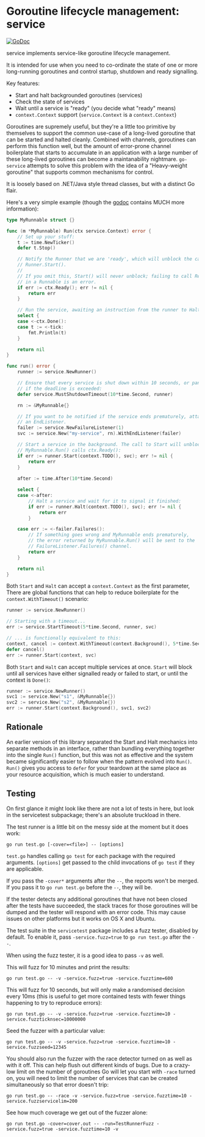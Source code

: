Goroutine lifecycle management: service
=======================================

[![GoDoc](https://godoc.org/github.com/shabbyrobe/go-service?status.svg)](https://godoc.org/github.com/shabbyrobe/go-service)

service implements service-like goroutine lifecycle management.

It is intended for use when you need to co-ordinate the state of one or more
long-running goroutines and control startup, shutdown and ready signalling.

Key features:

- Start and halt backgrounded goroutines (services)
- Check the state of services
- Wait until a service is "ready" (you decide what "ready" means)
- `context.Context` support (`service.Context` is a `context.Context`)

Goroutines are supremely useful, but they're a little too primitive by
themselves to support the common use-case of a long-lived goroutine that can be
started and halted cleanly. Combined with channels, goroutines can perform this
function well, but the amount of error-prone channel boilerplate that starts to
accumulate in an application with a large number of these long-lived goroutines
can become a maintanability nightmare. `go-service` attempts to solve this
problem with the idea of a "Heavy-weight goroutine" that supports common
mechanisms for control.

It is loosely based on .NET/Java style thread classes, but with a distinct Go
flair.

Here's a very simple example (though the
[godoc](https://godoc.org/github.com/shabbyrobe/go-service) contains MUCH
more information):

```go
type MyRunnable struct {}

func (m *MyRunnable) Run(ctx service.Context) error {
	// Set up your stuff:
	t := time.NewTicker()
	defer t.Stop()

	// Notify the Runner that we are 'ready', which will unblock the call
	// Runner.Start().
	// 
	// If you omit this, Start() will never unblock; failing to call Ready()
	// in a Runnable is an error.
	if err := ctx.Ready(); err != nil {
		return err
	}

	// Run the service, awaiting an instruction from the runner to Halt:
	select {
	case <-ctx.Done():
	case t := <-tick:
		fmt.Println(t)
	}

	return nil
}

func run() error {
	runner := service.NewRunner()

	// Ensure that every service is shut down within 10 seconds, or panic
	// if the deadline is exceeded:
	defer service.MustShutdownTimeout(10*time.Second, runner)

	rn := &MyRunnable{}

	// If you want to be notified if the service ends prematurely, attach
	// an EndListener.
	failer := service.NewFailureListener(1)
	svc := service.New("my-service", rn).WithEndListener(failer)

	// Start a service in the background. The call to Start will unblock when
	// MyRunnable.Run() calls ctx.Ready():
	if err := runner.Start(context.TODO(), svc); err != nil {
		return err
	}
	
	after := time.After(10*time.Second)

	select {
	case <-after:
		// Halt a service and wait for it to signal it finished:
		if err := runner.Halt(context.TODO(), svc); err != nil {
			return err
		}

	case err := <-failer.Failures():
		// If something goes wrong and MyRunnable ends prematurely,
		// the error returned by MyRunnable.Run() will be sent to the
		// FailureListener.Failures() channel.
		return err
	}

	return nil
}
```

Both `Start` and `Halt` can accept a `context.Context` as the first parameter,
There are global functions that can help to reduce boilerplate for the
`context.WithTimeout()` scenario:

```go
runner := service.NewRunner()

// Starting with a timeout...
err := service.StartTimeout(5*time.Second, runner, svc)

// ... is functionally equivalent to this:
context, cancel := context.WithTimeout(context.Background(), 5*time.Second)
defer cancel()
err := runner.Start(context, svc)
```

Both `Start` and `Halt` can accept multiple services at once. `Start` will block
until all services have either signalled ready or failed to start, or until the
context is `Done()`:

```go
runner := service.NewRunner()
svc1 := service.New("s1", &MyRunnable{})
svc2 := service.New("s2", &MyRunnable{})
err := runner.Start(context.Background(), svc1, svc2)
```


Rationale
---------

An earlier version of this library separated the Start and Halt mechanics into
separate methods in an interface, rather than bundling everything together into
the single `Run()` function, but this was not as effective and the system 
became significantly easier to follow when the pattern evolved into `Run()`.
`Run()` gives you access to `defer` for your teardown at the same place as your
resource acquisition, which is much easier to understand.


Testing
-------

On first glance it might look like there are not a lot of tests in here, but
look in the servicetest subpackage; there's an absolute truckload in there.

The test runner is a little bit on the messy side at the moment but it does
work:

    go run test.go [-cover=<file>] -- [options]

`test.go` handles calling `go test` for each package with the required
arguments. `[options]` get passed to the child invocations of `go test` if they
are applicable.

If you pass the `-cover*` arguments after the `--`, the reports won't be
merged. If you pass it to `go run test.go` before the `--`, they will be.

If the tester detects any additional goroutines that have not been closed after
the tests have succeeded, the stack traces for those goroutines will be dumped
and the tester will respond with an error code. This may cause issues on other
platforms but it works on OS X and Ubuntu.

The test suite in the `servicetest` package includes a fuzz tester, disabled by
default. To enable it, pass `-service.fuzz=true` to `go run test.go` after the
`--`.

When using the fuzz tester, it is a good idea to pass `-v` as well.

This will fuzz for 10 minutes and print the results:

    go run test.go -- -v -service.fuzz=true -service.fuzztime=600

This will fuzz for 10 seconds, but will only make a randomised decision every
10ms (this is useful to get more contained tests with fewer things happening to
try to reproduce errors):

    go run test.go -- -v -service.fuzz=true -service.fuzztime=10 -service.fuzzticknsec=10000000

Seed the fuzzer with a particular value:

    go run test.go -- -v -service.fuzz=true -service.fuzztime=10 -service.fuzzseed=12345

You should also run the fuzzer with the race detector turned on as well as with
it off. This can help flush out different kinds of bugs. Due to a crazy-low
limit on the number of goroutines Go will let you start with `-race` turned on,
you will need to limit the number of services that can be created
simultaneously so that error doesn't trip:

    go run test.go -- -race -v -service.fuzz=true -service.fuzztime=10 -service.fuzzservicelim=200

See how much coverage we get out of the fuzzer alone:

    go run test.go -cover=cover.out -- -run=TestRunnerFuzz -service.fuzz=true -service.fuzztime=10 -v

